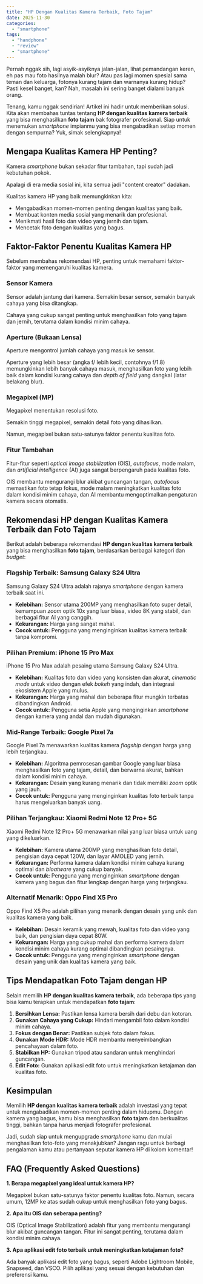 ```yaml
---
title: "HP Dengan Kualitas Kamera Terbaik, Foto Tajam"
date: 2025-11-30
categories: 
  - "smartphone"
tags: 
  - "handphone"
  - "review"
  - "smartphone"
---
```


Pernah nggak sih, lagi asyik-asyiknya jalan-jalan, lihat pemandangan keren, eh pas mau foto hasilnya malah blur? Atau pas lagi momen spesial sama teman dan keluarga, fotonya kurang tajam dan warnanya kurang hidup? Pasti kesel banget, kan? Nah, masalah ini sering banget dialami banyak orang.

Tenang, kamu nggak sendirian! Artikel ini hadir untuk memberikan solusi. Kita akan membahas tuntas tentang **HP dengan kualitas kamera terbaik** yang bisa menghasilkan **foto tajam** bak fotografer profesional. Siap untuk menemukan _smartphone_ impianmu yang bisa mengabadikan setiap momen dengan sempurna? Yuk, simak selengkapnya!

## Mengapa Kualitas Kamera HP Penting?

Kamera _smartphone_ bukan sekadar fitur tambahan, tapi sudah jadi kebutuhan pokok.

Apalagi di era media sosial ini, kita semua jadi "content creator" dadakan.

Kualitas kamera HP yang baik memungkinkan kita:

- Mengabadikan momen-momen penting dengan kualitas yang baik.
- Membuat konten media sosial yang menarik dan profesional.
- Menikmati hasil foto dan video yang jernih dan tajam.
- Mencetak foto dengan kualitas yang bagus.

## Faktor-Faktor Penentu Kualitas Kamera HP

Sebelum membahas rekomendasi HP, penting untuk memahami faktor-faktor yang memengaruhi kualitas kamera.

### Sensor Kamera

Sensor adalah jantung dari kamera. Semakin besar sensor, semakin banyak cahaya yang bisa ditangkap.

Cahaya yang cukup sangat penting untuk menghasilkan foto yang tajam dan jernih, terutama dalam kondisi minim cahaya.

### Aperture (Bukaan Lensa)

Aperture mengontrol jumlah cahaya yang masuk ke sensor.

Aperture yang lebih besar (angka f/ lebih kecil, contohnya f/1.8) memungkinkan lebih banyak cahaya masuk, menghasilkan foto yang lebih baik dalam kondisi kurang cahaya dan _depth of field_ yang dangkal (latar belakang blur).

### Megapixel (MP)

Megapixel menentukan resolusi foto.

Semakin tinggi megapixel, semakin detail foto yang dihasilkan.

Namun, megapixel bukan satu-satunya faktor penentu kualitas foto.

### Fitur Tambahan

Fitur-fitur seperti _optical image stabilization_ (OIS), _autofocus_, mode malam, dan _artificial intelligence_ (AI) juga sangat berpengaruh pada kualitas foto.

OIS membantu mengurangi blur akibat guncangan tangan, _autofocus_ memastikan foto tetap fokus, mode malam meningkatkan kualitas foto dalam kondisi minim cahaya, dan AI membantu mengoptimalkan pengaturan kamera secara otomatis.

## Rekomendasi HP dengan Kualitas Kamera Terbaik dan Foto Tajam

Berikut adalah beberapa rekomendasi **HP dengan kualitas kamera terbaik** yang bisa menghasilkan **foto tajam**, berdasarkan berbagai kategori dan _budget_:

### Flagship Terbaik: Samsung Galaxy S24 Ultra

Samsung Galaxy S24 Ultra adalah rajanya _smartphone_ dengan kamera terbaik saat ini.

- **Kelebihan:** Sensor utama 200MP yang menghasilkan foto super detail, kemampuan _zoom_ optik 10x yang luar biasa, video 8K yang stabil, dan berbagai fitur AI yang canggih.
- **Kekurangan:** Harga yang sangat mahal.
- **Cocok untuk:** Pengguna yang menginginkan kualitas kamera terbaik tanpa kompromi.

### Pilihan Premium: iPhone 15 Pro Max

iPhone 15 Pro Max adalah pesaing utama Samsung Galaxy S24 Ultra.

- **Kelebihan:** Kualitas foto dan video yang konsisten dan akurat, _cinematic mode_ untuk video dengan efek _bokeh_ yang indah, dan integrasi ekosistem Apple yang mulus.
- **Kekurangan:** Harga yang mahal dan beberapa fitur mungkin terbatas dibandingkan Android.
- **Cocok untuk:** Pengguna setia Apple yang menginginkan _smartphone_ dengan kamera yang andal dan mudah digunakan.

### Mid-Range Terbaik: Google Pixel 7a

Google Pixel 7a menawarkan kualitas kamera _flagship_ dengan harga yang lebih terjangkau.

- **Kelebihan:** Algoritma pemrosesan gambar Google yang luar biasa menghasilkan foto yang tajam, detail, dan berwarna akurat, bahkan dalam kondisi minim cahaya.
- **Kekurangan:** Desain yang kurang menarik dan tidak memiliki _zoom_ optik yang jauh.
- **Cocok untuk:** Pengguna yang menginginkan kualitas foto terbaik tanpa harus mengeluarkan banyak uang.

### Pilihan Terjangkau: Xiaomi Redmi Note 12 Pro+ 5G

Xiaomi Redmi Note 12 Pro+ 5G menawarkan nilai yang luar biasa untuk uang yang dikeluarkan.

- **Kelebihan:** Kamera utama 200MP yang menghasilkan foto detail, pengisian daya cepat 120W, dan layar AMOLED yang jernih.
- **Kekurangan:** Performa kamera dalam kondisi minim cahaya kurang optimal dan _bloatware_ yang cukup banyak.
- **Cocok untuk:** Pengguna yang menginginkan _smartphone_ dengan kamera yang bagus dan fitur lengkap dengan harga yang terjangkau.

### Alternatif Menarik: Oppo Find X5 Pro

Oppo Find X5 Pro adalah pilihan yang menarik dengan desain yang unik dan kualitas kamera yang baik.

- **Kelebihan:** Desain keramik yang mewah, kualitas foto dan video yang baik, dan pengisian daya cepat 80W.
- **Kekurangan:** Harga yang cukup mahal dan performa kamera dalam kondisi minim cahaya kurang optimal dibandingkan pesaingnya.
- **Cocok untuk:** Pengguna yang menginginkan _smartphone_ dengan desain yang unik dan kualitas kamera yang baik.

## Tips Mendapatkan Foto Tajam dengan HP

Selain memilih **HP dengan kualitas kamera terbaik**, ada beberapa tips yang bisa kamu terapkan untuk mendapatkan **foto tajam**:

1. **Bersihkan Lensa:** Pastikan lensa kamera bersih dari debu dan kotoran.
2. **Gunakan Cahaya yang Cukup:** Hindari mengambil foto dalam kondisi minim cahaya.
3. **Fokus dengan Benar:** Pastikan subjek foto dalam fokus.
4. **Gunakan Mode HDR:** Mode HDR membantu menyeimbangkan pencahayaan dalam foto.
5. **Stabilkan HP:** Gunakan tripod atau sandaran untuk menghindari guncangan.
6. **Edit Foto:** Gunakan aplikasi edit foto untuk meningkatkan ketajaman dan kualitas foto.

## Kesimpulan

Memilih **HP dengan kualitas kamera terbaik** adalah investasi yang tepat untuk mengabadikan momen-momen penting dalam hidupmu. Dengan kamera yang bagus, kamu bisa menghasilkan **foto tajam** dan berkualitas tinggi, bahkan tanpa harus menjadi fotografer profesional.

Jadi, sudah siap untuk mengupgrade _smartphone_ kamu dan mulai menghasilkan foto-foto yang menakjubkan? Jangan ragu untuk berbagi pengalaman kamu atau pertanyaan seputar kamera HP di kolom komentar!

## FAQ (Frequently Asked Questions)

**1\. Berapa megapixel yang ideal untuk kamera HP?**

Megapixel bukan satu-satunya faktor penentu kualitas foto. Namun, secara umum, 12MP ke atas sudah cukup untuk menghasilkan foto yang bagus.

**2\. Apa itu OIS dan seberapa penting?**

OIS (Optical Image Stabilization) adalah fitur yang membantu mengurangi blur akibat guncangan tangan. Fitur ini sangat penting, terutama dalam kondisi minim cahaya.

**3\. Apa aplikasi edit foto terbaik untuk meningkatkan ketajaman foto?**

Ada banyak aplikasi edit foto yang bagus, seperti Adobe Lightroom Mobile, Snapseed, dan VSCO. Pilih aplikasi yang sesuai dengan kebutuhan dan preferensi kamu.
